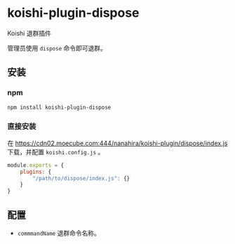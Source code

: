 # koishi-plugin-dispose

Koishi 退群插件

管理员使用 `dispose` 命令即可退群。

## 安装

### npm

```bash
npm install koishi-plugin-dispose
```

### 直接安装

在 https://cdn02.moecube.com:444/nanahira/koishi-plugin/dispose/index.js 下载，并配置 `koishi.config.js` 。

```js
module.exports = {
    plugins: { 
        "/path/to/dispose/index.js": {}
    }
}
```

## 配置

* `commmandName` 退群命令名称。
